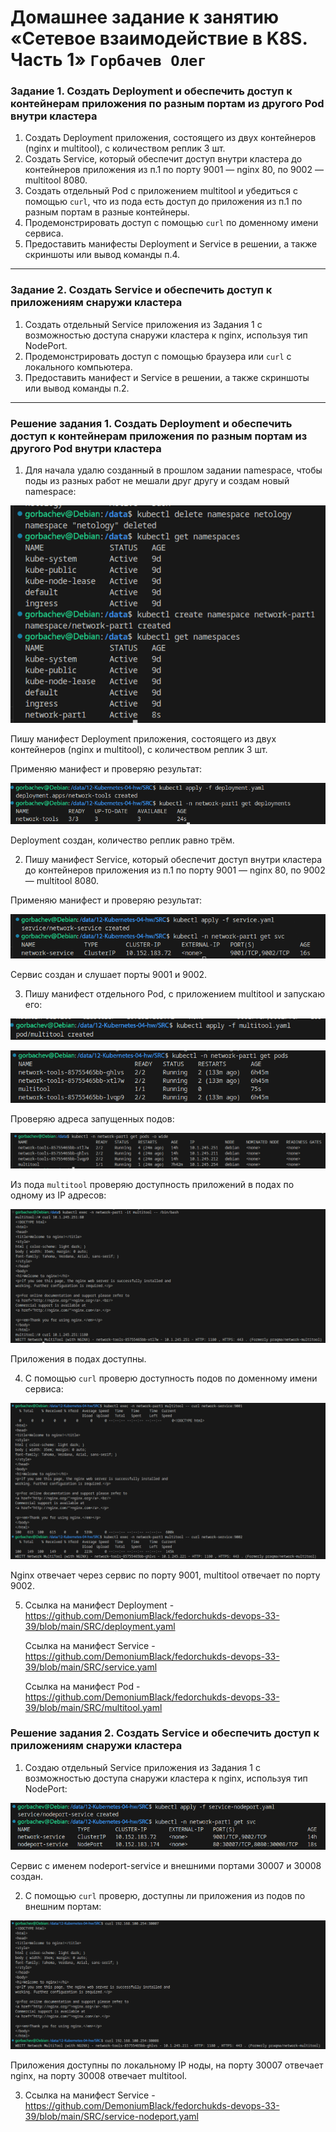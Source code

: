 # Домашнее задание к занятию «Сетевое взаимодействие в K8S. Часть 1» `Горбачев Олег`

### Задание 1. Создать Deployment и обеспечить доступ к контейнерам приложения по разным портам из другого Pod внутри кластера

1. Создать Deployment приложения, состоящего из двух контейнеров (nginx и multitool), с количеством реплик 3 шт.
2. Создать Service, который обеспечит доступ внутри кластера до контейнеров приложения из п.1 по порту 9001 — nginx 80, по 9002 — multitool 8080.
3. Создать отдельный Pod с приложением multitool и убедиться с помощью `curl`, что из пода есть доступ до приложения из п.1 по разным портам в разные контейнеры.
4. Продемонстрировать доступ с помощью `curl` по доменному имени сервиса.
5. Предоставить манифесты Deployment и Service в решении, а также скриншоты или вывод команды п.4.

------

### Задание 2. Создать Service и обеспечить доступ к приложениям снаружи кластера

1. Создать отдельный Service приложения из Задания 1 с возможностью доступа снаружи кластера к nginx, используя тип NodePort.
2. Продемонстрировать доступ с помощью браузера или `curl` с локального компьютера.
3. Предоставить манифест и Service в решении, а также скриншоты или вывод команды п.2.

------

### Решение задания 1. Создать Deployment и обеспечить доступ к контейнерам приложения по разным портам из другого Pod внутри кластера

1. Для начала удалю созданный в прошлом задании namespace, чтобы поды из разных работ не мешали друг другу и создам новый namespace:

![img_1](IMG/img_1.png)

Пишу манифест Deployment приложения, состоящего из двух контейнеров (nginx и multitool), с количеством реплик 3 шт.

Применяю манифест и проверяю результат:

![img_2](IMG/img_2.png)

Deployment создан, количество реплик равно трём.

2. Пишу манифест Service, который обеспечит доступ внутри кластера до контейнеров приложения из п.1 по порту 9001 — nginx 80, по 9002 — multitool 8080.

Применяю манифест и проверяю результат:

![img_3](IMG/img_3.png)

Сервис создан и слушает порты 9001 и 9002.

3. Пишу манифест отдельного Pod, с приложением multitool и запускаю его:

![img_4](IMG/img_4.png)

![img_5](IMG/img_5.png)

Проверяю адреса запущенных подов:

![img_6](IMG/img_6.png)

Из пода `multitool` проверяю доступность приложений в подах по одному из IP адресов:

![img_7](IMG/img_7.png)

Приложения в подах доступны.

4. С помощью `curl` проверю доступность подов по доменному имени сервиса:

![img_8](IMG/img_8.png)

Nginx отвечает через сервис по порту 9001, multitool отвечает по порту 9002.

5. Ссылка на манифест Deployment - https://github.com/DemoniumBlack/fedorchukds-devops-33-39/blob/main/SRC/deployment.yaml

   Ссылка на манифест Service - https://github.com/DemoniumBlack/fedorchukds-devops-33-39/blob/main/SRC/service.yaml

   Ссылка на манифест Pod - https://github.com/DemoniumBlack/fedorchukds-devops-33-39/blob/main/SRC/multitool.yaml

### Решение задания 2. Создать Service и обеспечить доступ к приложениям снаружи кластера

1. Создаю отдельный Service приложения из Задания 1 с возможностью доступа снаружи кластера к nginx, используя тип NodePort:

![img_9](IMG/img_9.png)

Сервис с именем nodeport-service и внешними портами 30007 и 30008 создан.

2. С помощью `curl` проверю, доступны ли приложения из подов по внешним портам:

![img_10](IMG/img_10.png)

Приложения доступны по локальному IP ноды, на порту 30007 отвечает nginx, на порту 30008 отвечает multitool.

3. Ссылка на манифест Service - https://github.com/DemoniumBlack/fedorchukds-devops-33-39/blob/main/SRC/service-nodeport.yaml
